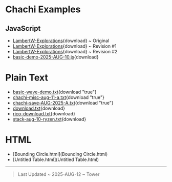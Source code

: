 
# Chachi Examples

## JavaScript

- [LambertW-Explorations](LambertW-Explorations.js){download} ~ Original
- [LambertW-Explorations](LambertW-Explorations%20(1).js){download} ~ Revision #1
- [LambertW-Explorations](LambertW-Explorations%20(2).js){download} ~ Revision #2
- [basic-demo-2025-AUG-10.js](basic-demo-2025-AUG-10.js){download}


# Plain Text

- [basic-wave-demo.txt](basic-wave-demo.txt){download "true"}
- [chachi-misc-aug-11-a.txt](chachi-misc-aug-11-a.txt){download "true"}
- [chachi-save-AUG-2025-A.txt](chachi-save-AUG-2025-A.txt){download "true"}
- [download.txt](download.txt){download}
- [rico-download.txt](rico-download.txt){download}
- [stack-aug-10-ryzen.txt](stack-aug-10-ryzen.txt){download}

# HTML

- [Bounding Circle.html](Bounding Circle.html)
- [Untitled Table.html](Untitled Table.html)

---

> Last Updated ~ 2025-AUG-12 ~ Tower


